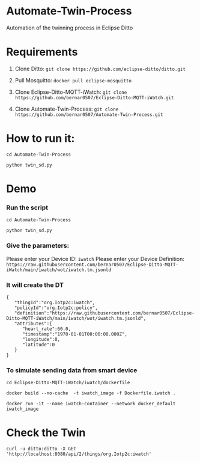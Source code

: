 # Automate-Twin-Process
Automation of the twinning process in Eclipse Ditto

# Requirements

1. Clone Ditto: ```git clone https://github.com/eclipse-ditto/ditto.git```

2. Pull Mosquitto: ```docker pull eclipse-mosquitto```

3. Clone Eclipse-Ditto-MQTT-iWatch: ```git clone https://github.com/bernar0507/Eclipse-Ditto-MQTT-iWatch.git```

4. Clone Automate-Twin-Process: ```git clone https://github.com/bernar0507/Automate-Twin-Process.git```

# How to run it:

`cd Automate-Twin-Process`

`python twin_sd.py`

# Demo 

### Run the script 

`cd Automate-Twin-Process`

`python twin_sd.py`

### Give the parameters:
Please enter your Device ID: `iwatch`
Please enter your Device Definition: `https://raw.githubusercontent.com/bernar0507/Eclipse-Ditto-MQTT-iWatch/main/iwatch/wot/iwatch.tm.jsonld`

### It will create the DT

```
{
   "thingId":"org.Iotp2c:iwatch",
   "policyId":"org.Iotp2c:policy",
   "definition":"https://raw.githubusercontent.com/bernar0507/Eclipse-Ditto-MQTT-iWatch/main/iwatch/wot/iwatch.tm.jsonld",
   "attributes":{
      "heart_rate":60.0,
      "timestamp":"1970-01-01T00:00:00.000Z",
      "longitude":0,
      "latitude":0
   }
}
```

### To simulate sending data from smart device

`cd Eclipse-Ditto-MQTT-iWatch/iwatch/dockerfile`

`docker build --no-cache  -t iwatch_image -f Dockerfile.iwatch .`

`docker run -it --name iwatch-container --network docker_default iwatch_image`

# Check the Twin

```curl -u ditto:ditto -X GET 'http://localhost:8080/api/2/things/org.Iotp2c:iwatch'```

